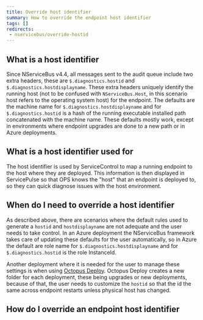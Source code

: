 ```yaml
---
title: Override host identifier
summary: How to override the endpoint host identifier
tags: []
redirects:
 - nservicebus/override-hostid
---
```


## What is a host identifier

Since NServiceBus v4.4, all messages sent to the audit queue include two extra headers, these are `$.diagnostics.hostid` and `$.diagnostics.hostdisplayname`.
These extra headers uniquely identify the running host (not to be confused with `NServiceBus.Host`, in this scenario host refers to the operating system host) for the endpoint.
The defaults are the machine name for `$.diagnostics.hostdisplayname` and for `$.diagnostics.hostid` is a hash of the running executable installed path concatenated with the machine name.
These defaults mostly work, except in environments where endpoint upgrades are done to a new path or in Azure deployments.

## What is a host identifier used for

The host identifier is used by ServiceControl to map a running endpoint to the host where they are deployed.
This information is then displayed in ServicePulse so that OPS knows the "host" that an endpoint is deployed to, so they can quick diagnose issues with the host environment.

## When do I need to override a host identifier

As described above, there are scenarios where the default rules used to generate a `hostid` and `hostdisplayname` are not adequate and the user needs to take control.
In an Azure deployment the NServiceBus framework takes care of updating these defaults for the user automatically, so in Azure the default are role name for `$.diagnostics.hostdisplayname` and for `$.diagnostics.hostid` is the role InstanceId.

Another deployment where it is needed for the user to manage these settings is when using [Octopus Deploy](https://octopusdeploy.com/). Octopus Deploy creates a new folder for each deployment, these being upgrades or new deployments, because of that, the user needs to customize the `hostid` so that the id the same across endpoint restarts unless physical host has changed. 

## How do I override an endpoint host identifier

<!-- import HostIdFixer -->

